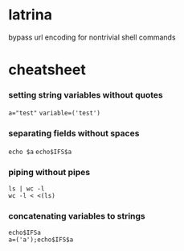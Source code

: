 # latrina
bypass url encoding for nontrivial shell commands

# cheatsheet  
### setting string variables without quotes    
`a="test"`
`variable=('test')`
### separating fields without spaces  
`echo $a` 
`echo$IFS$a`
### piping without pipes  
`ls | wc -l`      
`wc -l < <(ls)`     
### concatenating variables to strings
`echo$IFSa`     
`a=('a');echo$IFS$a` 
